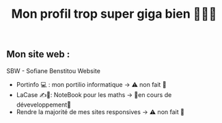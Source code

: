 <h1 align="center">Mon profil trop super giga bien 🤯🧨💥</h1>
<br>
<h2 align="left">Mon site web :</h2> <a src="https://benstitousofiane.github.io/sbw/"> SBW - Sofiane Benstitou Website</a>

- Portinfo 💻 : mon portilio informatique -> ⚠️ non fait 🔴
- LaCase ✍️🔢: NoteBook pour les maths -> 🚧en cours de déveveloppement🚸
- Rendre la majorité de mes sites responsives -> ⚠️ non fait 🔴
